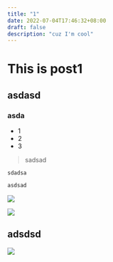 ```yaml
---
title: "1"
date: 2022-07-04T17:46:32+08:00
draft: false
description: "cuz I'm cool"
---
```


# This is post1

## asdasd

### asda

- 1
- 2
- 3


> sadsad


`sdadsa`

```css
asdsad

```

![](https://s2.loli.net/2022/07/08/C7wvWT8tzbkx2p9.png)


![](https://s2.loli.net/2022/07/08/b8MHgNWQvd51etj.png)

## adsdsd


![](https://s2.loli.net/2022/07/08/ZL3YjVkN6dfwaep.png)